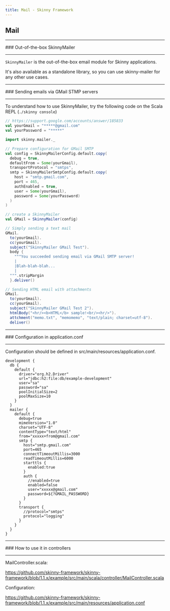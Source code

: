 ```yaml
---
title: Mail - Skinny Framework
---
```


## Mail

<hr/>
### Out-of-the-box SkinnyMailer
<hr/>

`SkinnyMailer` is the out-of-the-box email module for Skinny applications.

It's also available as a standalone library, so you can use skinny-mailer for any other use cases.

<hr/>
### Sending emails via GMail STMP servers
<hr/>

To understand how to use SkinnyMailer, try the following code on the Scala REPL (`./skinny console`)

```scala
// https://support.google.com/accounts/answer/185833
val yourGmail = "*****@gmail.com"
val yourPassword = "*****"

import skinny.mailer._

// Prepare configuration for GMail SMTP
val config = SkinnyMailerConfig.default.copy(
  debug = true,
  defaultFrom = Some(yourGmail),
  transportProtocol = "smtps",
  smtp = SkinnyMailerSmtpConfig.default.copy(
    host = "smtp.gmail.com",
    port = 465,
    authEnabled = true,
    user = Some(yourGmail),
    password = Some(yourPassword)
  )
)

// create a SkinnyMailer
val GMail = SkinnyMailer(config)

// Simply sending a text mail
GMail.
  to(yourGmail).
  cc(yourGmail).
  subject("SkinnyMailer GMail Test").
  body {
    """You succeeded sending email via GMail SMTP server!
    |
    |Blah-blah-blah...
    |
  """.stripMargin
  }.deliver()

// Sending HTML email with attachments
GMail.
  to(yourGmail).
  cc(yourGmail).
  subject("SkinnyMailer GMail Test 2").
  htmlBody("<hr/><b>HTML</b> sample!<br/><hr/>").
  attchment("memo.txt", "memomemo", "text/plain; charset=utf-8").
  deliver()
```

<hr/>
### Configuration in application.conf
<hr/>

Configuration should be defined in src/main/resources/application.conf.

```
development {
  db {
    default {
      driver="org.h2.Driver"
      url="jdbc:h2:file:db/example-development"
      user="sa"
      password="sa"
      poolInitialSize=2
      poolMaxSize=10
    }
  }
  mailer {
    default {
      debug=true
      mimeVersion="1.0"
      charset="UTF-8"
      contentType="text/html"
      from="xxxxx+from@gmail.com"
      smtp {
        host="smtp.gmail.com"
        port=465
        connectTimeoutMillis=3000
        readTimeoutMillis=6000
        starttls {
          enabled:true
        }
        auth {
          //enabled=true
          enabled=false
          user="xxxxx@gmail.com"
          password=${?GMAIL_PASSWORD}
        }
      }
      transport {
        //protocol="smtps"
        protocol="logging"
      }
    }
  }
}
```

<hr/>
### How to use it in controllers
<hr/>

MailController.scala:

https://github.com/skinny-framework/skinny-framework/blob/1.1.x/example/src/main/scala/controller/MailController.scala

Configuration:

https://github.com/skinny-framework/skinny-framework/blob/1.1.x/example/src/main/resources/application.conf
